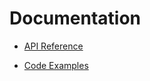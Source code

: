 # Documentation

- [API Reference](https://github.com/JoshGlazebrook/socks#api-reference)

- [Code Examples](docs/examples/index.md)